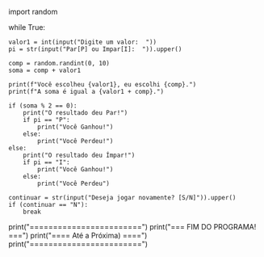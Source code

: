 import random

while True:

    valor1 = int(input("Digite um valor:  "))
    pi = str(input("Par[P] ou Impar[I]:  ")).upper()

    comp = random.randint(0, 10)
    soma = comp + valor1

    print(f"Você escolheu {valor1}, eu escolhi {comp}.")
    print(f"A soma é igual a {valor1 + comp}.")

    if (soma % 2 == 0):
        print("O resultado deu Par!")
        if pi == "P":
            print("Você Ganhou!")
        else:
            print("Você Perdeu!")
    else:
        print("O resultado deu Ímpar!")
        if pi == "I":
            print("Você Ganhou!")
        else:
            print("Você Perdeu")

    continuar = str(input("Deseja jogar novamente? [S/N]")).upper()
    if (continuar == "N"):
        break

print("========================")
print("=== FIM DO PROGRAMA! ===")
print("==== Até a Próxima) ====")
print("========================")
